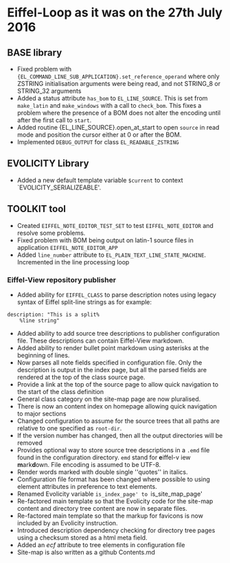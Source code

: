 # Eiffel-Loop as it was on the 27th July 2016

## BASE library
* Fixed problem with `{EL_COMMAND_LINE_SUB_APPLICATION}.set_reference_operand` where only ZSTRING initialisation arguments were being read, and not STRING_8 or STRING_32 arguments
* Added a status attribute `has_bom` to `EL_LINE_SOURCE`. This is set from `make_latin` and `make_windows` with a call to `check_bom`. This fixes a problem where the presence of a BOM does not alter the encoding until after the first call to `start`.
* Added routine {EL_LINE_SOURCE}.open_at_start to open `source` in read mode and position the cursor either at 0 or after the BOM.
* Implemented `DEBUG_OUTPUT` for class `EL_READABLE_ZSTRING`

## EVOLICITY Library

* Added a new default template variable `$current` to context `EVOLICITY_SERIALIZEABLE'.

## TOOLKIT tool
* Created `EIFFEL_NOTE_EDITOR_TEST_SET` to test `EIFFEL_NOTE_EDITOR` and resolve some problems.
* Fixed problem with BOM being output on latin-1 source files in application `EIFFEL_NOTE_EDITOR_APP`
* Added `line_number` attribute to `EL_PLAIN_TEXT_LINE_STATE_MACHINE`. Incremented in the line processing loop

### Eiffel-View repository publisher
* Added ability for `EIFFEL_CLASS` to parse description notes using legacy syntax of Eiffel split-line strings as for example:
````
description: "This is a split%
    %line string"
````
* Added ability to add source tree descriptions to publisher configuration file. These descriptions can contain Eiffel-View markdown.
* Added ability to render bullet point markdown using asterisks at the beginning of lines.
* Now parses all note fields specified in configuration file. Only the description is output in the index page, but all the parsed fields are rendered at the top of the class source page.
* Provide a link at the top of the source page to allow quick navigation to the start of the class definition
* General class category on the site-map page are now pluralised.
* There is now an content index on homepage allowing quick navigation to major sections
* Changed configuration to assume for the source trees that all paths are relative to one specified as `root-dir`.
* If the version number has changed, then all the output directories will be removed
* Provides optional way to store source tree descriptions in a `.emd` file found in the configuration directory. `emd` stand for **e**iffel-v	iew **m**ark**d**own. File encoding is assumed to be UTF-8.
* Render words marked with double single ''quotes'' in italics.
* Configuration file format has been changed where possible to using element attributes in preference to text elements.
* Renamed Evolicity variable `is_index_page' to `is_site_map_page'
* Re-factored main template so that the Evolicity code for the site-map content and directory tree content are now in separate files.
* Re-factored main template so that the markup for favicons is now included by an Evolicity instruction.
* Introduced description dependency checking for directory tree pages using a checksum stored as a html meta field.
* Added an *ecf* attribute to tree elements in configuration file
* Site-map is also written as a github Contents.md
